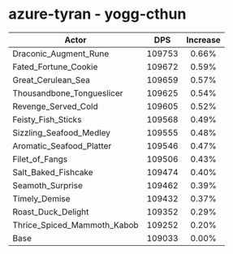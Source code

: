 # azure-tyran - yogg-cthun
| Actor | DPS | Increase |
|---|:---:|:---:|
|Draconic_Augment_Rune|109753|0.66%|
|Fated_Fortune_Cookie|109672|0.59%|
|Great_Cerulean_Sea|109659|0.57%|
|Thousandbone_Tongueslicer|109625|0.54%|
|Revenge_Served_Cold|109605|0.52%|
|Feisty_Fish_Sticks|109568|0.49%|
|Sizzling_Seafood_Medley|109555|0.48%|
|Aromatic_Seafood_Platter|109546|0.47%|
|Filet_of_Fangs|109506|0.43%|
|Salt_Baked_Fishcake|109474|0.40%|
|Seamoth_Surprise|109462|0.39%|
|Timely_Demise|109432|0.37%|
|Roast_Duck_Delight|109352|0.29%|
|Thrice_Spiced_Mammoth_Kabob|109252|0.20%|
|Base|109033|0.00%|
